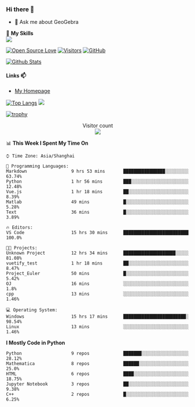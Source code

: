 ### Hi there 👋

<!--
**wuyudi/wuyudi** is a ✨ _special_ ✨ repository because its `README.md` (this file) appears on your GitHub profile.

Here are some ideas to get you started:

- 🔭 I’m currently working on ...
- 🌱 I’m currently learning ...
- 👯 I’m looking to collaborate on ...
- 🤔 I’m looking for help with ...

- 📫 How to reach me: ...
- 😄 Pronouns: ...
- ⚡ Fun fact: ...
-->

- 💬 Ask me about GeoGebra

🌟 **My Skills**  
![](https://img.shields.io/badge/-Python-3e74a2?style=flat-square&logo=Python&logoColor=fff)

[![Open Source Love](https://badges.frapsoft.com/os/v1/open-source.svg?v=103)](https://github.com/wuyudi/)
[![Visitors](https://visitor-badge.glitch.me/badge?page_id=wuyudi.wuyudi)](https://github.com/wuyudi/)
[![GitHub](https://img.shields.io/github/followers/wuyudi.svg?lable=GitHub&style=social)](https://github.com/wuyudi/)

[![Github Stats](https://github-readme-stats.vercel.app/api?username=wuyudi&show_icons=true)](https://github.com/wuyudi/)

#### Links 📫

* [My Homepage](https://wuyudi.github.io/blog/)

[![Top Langs](https://github-readme-stats.vercel.app/api/top-langs/?username=wuyudi&hide=HTML)](https://github.com/wuyudi/github-readme-stats)  ![](https://aster-readme.vercel.app/api/top-langs/?username=wuyudi&exclude_lang=html&layout=compact)

[![trophy](https://github-profile-trophy.vercel.app/?username=wuyudi&theme=onedark)](https://github.com/ryo-ma/github-profile-trophy)

<p align="center"> 
  Visitor count<br>
  <img src="https://profile-counter.glitch.me/wuyudi/count.svg" />
</p>

<!--START_SECTION:waka-->
📊 **This Week I Spent My Time On** 

```text
⌚︎ Time Zone: Asia/Shanghai

💬 Programming Languages: 
Markdown                 9 hrs 53 mins       ████████████████░░░░░░░░░   63.74% 
Python                   1 hr 56 mins        ███░░░░░░░░░░░░░░░░░░░░░░   12.48% 
Vue.js                   1 hr 18 mins        ██░░░░░░░░░░░░░░░░░░░░░░░   8.39% 
Matlab                   49 mins             █░░░░░░░░░░░░░░░░░░░░░░░░   5.28% 
Text                     36 mins             █░░░░░░░░░░░░░░░░░░░░░░░░   3.89%

🔥 Editors: 
VS Code                  15 hrs 30 mins      █████████████████████████   100.0%

🐱‍💻 Projects: 
Unknown Project          12 hrs 34 mins      ████████████████████░░░░░   81.08% 
vuetify_test             1 hr 18 mins        ██░░░░░░░░░░░░░░░░░░░░░░░   8.47% 
Project_Euler            50 mins             █░░░░░░░░░░░░░░░░░░░░░░░░   5.42% 
OJ                       16 mins             ░░░░░░░░░░░░░░░░░░░░░░░░░   1.8% 
cpp                      13 mins             ░░░░░░░░░░░░░░░░░░░░░░░░░   1.46%

💻 Operating System: 
Windows                  15 hrs 17 mins      ████████████████████████░   98.54% 
Linux                    13 mins             ░░░░░░░░░░░░░░░░░░░░░░░░░   1.46%

```

**I Mostly Code in Python** 

```text
Python                   9 repos             ███████░░░░░░░░░░░░░░░░░░   28.12% 
Mathematica              8 repos             ██████░░░░░░░░░░░░░░░░░░░   25.0% 
HTML                     6 repos             ████░░░░░░░░░░░░░░░░░░░░░   18.75% 
Jupyter Notebook         3 repos             ██░░░░░░░░░░░░░░░░░░░░░░░   9.38% 
C++                      2 repos             █░░░░░░░░░░░░░░░░░░░░░░░░   6.25%

```



<!--END_SECTION:waka-->
